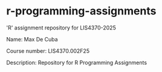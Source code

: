 # r-programming-assignments
'R' assignment repository for LIS4370-2025

Name: Max De Cuba

Course number: LIS4370.002F25

Description: Repository for R Programming Assignments

